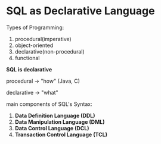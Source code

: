 # SQL as Declarative Language

Types of Programming:
1. procedural(imperative)
2. object-oriented
3. declarative(non-procedural)
4. functional

**SQL is declarative**

procedural -> "how" (Java, C)

declarative -> "what"

main components of SQL's Syntax:
1. **Data Definition Language (DDL)**
2. **Data Manipulation Language (DML)**
3. **Data Control Language (DCL)**
4. **Transaction Control Language (TCL)**

